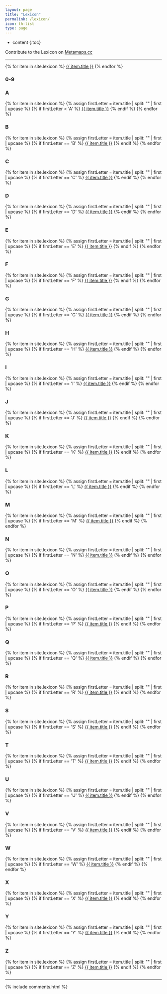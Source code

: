 ```yaml
---
layout: page
title: "Lexicon"
permalink: /lexicon/
icon: th-list
type: page
---
```


* content
{:toc}

Contribute to the Lexicon on [Metamaps.cc](https://metamaps.cc/maps/2814)
***

{% for item in site.lexicon %}
<a href="{{ item.url }}">{{ item.title }}</a>
{% endfor %}

### 0-9
### A
{% for item in site.lexicon %}
{% assign firstLetter = item.title | split: "" | first | upcase %}
{% if firstLetter < 'A' %}
<a href="{{ item.url }}">{{ item.title }}</a>
{% endif %}
{% endfor %}
### B
{% for item in site.lexicon %}
{% assign firstLetter = item.title | split: "" | first | upcase %}
{% if firstLetter == 'B' %}
<a href="{{ item.url }}">{{ item.title }}</a>
{% endif %}
{% endfor %}
### C
{% for item in site.lexicon %}
{% assign firstLetter = item.title | split: "" | first | upcase %}
{% if firstLetter == 'C' %}
<a href="{{ item.url }}">{{ item.title }}</a>
{% endif %}
{% endfor %}
### D
{% for item in site.lexicon %}
{% assign firstLetter = item.title | split: "" | first | upcase %}
{% if firstLetter == 'D' %}
<a href="{{ item.url }}">{{ item.title }}</a>
{% endif %}
{% endfor %}
### E
{% for item in site.lexicon %}
{% assign firstLetter = item.title | split: "" | first | upcase %}
{% if firstLetter == 'E' %}
<a href="{{ item.url }}">{{ item.title }}</a>
{% endif %}
{% endfor %}
### F
{% for item in site.lexicon %}
{% assign firstLetter = item.title | split: "" | first | upcase %}
{% if firstLetter == 'F' %}
<a href="{{ item.url }}">{{ item.title }}</a>
{% endif %}
{% endfor %}
### G
{% for item in site.lexicon %}
{% assign firstLetter = item.title | split: "" | first | upcase %}
{% if firstLetter == 'G' %}
<a href="{{ item.url }}">{{ item.title }}</a>
{% endif %}
{% endfor %}
### H
{% for item in site.lexicon %}
{% assign firstLetter = item.title | split: "" | first | upcase %}
{% if firstLetter == 'H' %}
<a href="{{ item.url }}">{{ item.title }}</a>
{% endif %}
{% endfor %}
### I
{% for item in site.lexicon %}
{% assign firstLetter = item.title | split: "" | first | upcase %}
{% if firstLetter == 'I' %}
<a href="{{ item.url }}">{{ item.title }}</a>
{% endif %}
{% endfor %}
### J
{% for item in site.lexicon %}
{% assign firstLetter = item.title | split: "" | first | upcase %}
{% if firstLetter == 'J' %}
<a href="{{ item.url }}">{{ item.title }}</a>
{% endif %}
{% endfor %}
### K
{% for item in site.lexicon %}
{% assign firstLetter = item.title | split: "" | first | upcase %}
{% if firstLetter == 'K' %}
<a href="{{ item.url }}">{{ item.title }}</a>
{% endif %}
{% endfor %}
### L
{% for item in site.lexicon %}
{% assign firstLetter = item.title | split: "" | first | upcase %}
{% if firstLetter == 'L' %}
<a href="{{ item.url }}">{{ item.title }}</a>
{% endif %}
{% endfor %}
### M
{% for item in site.lexicon %}
{% assign firstLetter = item.title | split: "" | first | upcase %}
{% if firstLetter == 'M' %}
<a href="{{ item.url }}">{{ item.title }}</a>
{% endif %}
{% endfor %}
### N
{% for item in site.lexicon %}
{% assign firstLetter = item.title | split: "" | first | upcase %}
{% if firstLetter == 'N' %}
<a href="{{ item.url }}">{{ item.title }}</a>
{% endif %}
{% endfor %}
### O
{% for item in site.lexicon %}
{% assign firstLetter = item.title | split: "" | first | upcase %}
{% if firstLetter == 'O' %}
<a href="{{ item.url }}">{{ item.title }}</a>
{% endif %}
{% endfor %}
### P
{% for item in site.lexicon %}
{% assign firstLetter = item.title | split: "" | first | upcase %}
{% if firstLetter == 'P' %}
<a href="{{ item.url }}">{{ item.title }}</a>
{% endif %}
{% endfor %}
### Q
{% for item in site.lexicon %}
{% assign firstLetter = item.title | split: "" | first | upcase %}
{% if firstLetter == 'Q' %}
<a href="{{ item.url }}">{{ item.title }}</a>
{% endif %}
{% endfor %}
### R
{% for item in site.lexicon %}
{% assign firstLetter = item.title | split: "" | first | upcase %}
{% if firstLetter == 'R' %}
<a href="{{ item.url }}">{{ item.title }}</a>
{% endif %}
{% endfor %}
### S
{% for item in site.lexicon %}
{% assign firstLetter = item.title | split: "" | first | upcase %}
{% if firstLetter == 'S' %}
<a href="{{ item.url }}">{{ item.title }}</a>
{% endif %}
{% endfor %}
### T
{% for item in site.lexicon %}
{% assign firstLetter = item.title | split: "" | first | upcase %}
{% if firstLetter == 'T' %}
<a href="{{ item.url }}">{{ item.title }}</a>
{% endif %}
{% endfor %}
### U
{% for item in site.lexicon %}
{% assign firstLetter = item.title | split: "" | first | upcase %}
{% if firstLetter == 'U' %}
<a href="{{ item.url }}">{{ item.title }}</a>
{% endif %}
{% endfor %}
### V
{% for item in site.lexicon %}
{% assign firstLetter = item.title | split: "" | first | upcase %}
{% if firstLetter == 'V' %}
<a href="{{ item.url }}">{{ item.title }}</a>
{% endif %}
{% endfor %}
### W
{% for item in site.lexicon %}
{% assign firstLetter = item.title | split: "" | first | upcase %}
{% if firstLetter == 'W' %}
<a href="{{ item.url }}">{{ item.title }}</a>
{% endif %}
{% endfor %}
### X
{% for item in site.lexicon %}
{% assign firstLetter = item.title | split: "" | first | upcase %}
{% if firstLetter == 'X' %}
<a href="{{ item.url }}">{{ item.title }}</a>
{% endif %}
{% endfor %}
### Y
{% for item in site.lexicon %}
{% assign firstLetter = item.title | split: "" | first | upcase %}
{% if firstLetter == 'Y' %}
<a href="{{ item.url }}">{{ item.title }}</a>
{% endif %}
{% endfor %}
### Z
{% for item in site.lexicon %}
{% assign firstLetter = item.title | split: "" | first | upcase %}
{% if firstLetter == 'Z' %}
<a href="{{ item.url }}">{{ item.title }}</a>
{% endif %}
{% endfor %}



***


{% include comments.html %}
